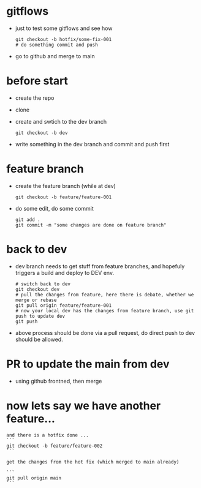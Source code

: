 # gitflows
* just to test some gitflows and see how

    ```
    git checkout -b hotfix/some-fix-001
    # do something commit and push 
    ```

* go to github and merge to main


# before start

* create the repo
* clone
* create and swtich to the dev branch

    ```
    git checkout -b dev
    ```

* write something in the dev branch and commit and push first

# feature branch

* create the feature branch (while at dev)

    ```
    git checkout -b feature/feature-001
    ```

* do some edit, do some commit

    ```
    git add .
    git commit -m "some changes are done on feature branch"
    ```

# back to dev

* dev branch needs to get stuff from feature branches, and hopefuly triggers a build and deploy to DEV env.


    ```
    # switch back to dev
    git checkout dev
    # pull the changes from feature, here there is debate, whether we merge or rebase
    git pull origin feature/feature-001
    # now your local dev has the changes from feature branch, use git push to update dev
    git push
    ```

* above process should be done via a pull request, do direct push to dev should be allowed.

# PR to update the main from dev

* using github frontned, then merge

# now lets say we have another feature...

    and there is a hotfix done ...
    ```
    git checkout -b feature/feature-002
    ```

    get the changes from the hot fix (which merged to main already)

    ```
    git pull origin main
    ```

